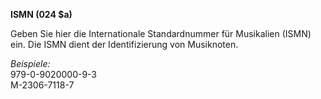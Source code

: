 **ISMN (024 $a)**  
  
Geben Sie hier die Internationale Standardnummer für Musikalien (ISMN) ein. Die ISMN dient der Identifizierung von Musiknoten.  
  
_Beispiele:_  
979-0-9020000-9-3  
M-2306-7118-7